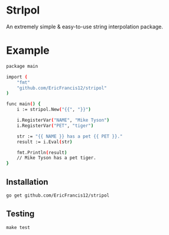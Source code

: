 # StrIpol

An extremely simple & easy-to-use string interpolation package.

# Example

```bash
package main

import (
    "fmt"
    "github.com/EricFrancis12/stripol"
)

func main() {
    i := stripol.New("{{", "}}")

    i.RegisterVar("NAME", "Mike Tyson")
    i.RegisterVar("PET", "tiger")

    str := "{{ NAME }} has a pet {{ PET }}."
    result := i.Eval(str)

    fmt.Println(result)
    // Mike Tyson has a pet tiger.
}
```

## Installation

```bash
go get github.com/EricFrancis12/stripol
```

## Testing

```
make test
```
